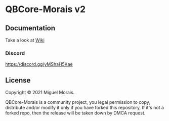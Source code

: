 # QBCore-Morais v2

## Documentation
Take a look at [Wiki](https://github.com/morais5/QBCore-Morais/wiki)

### Discord
https://discord.gg/yMShaH5Kae

## License
Copyright © 2021 Miguel Morais.

QBCore-Morais is a community project, you legal permission to copy, distribute and/or modify it only if you have forked this repository, If it's not a forked repo, then the release will be taken down by DMCA request.
